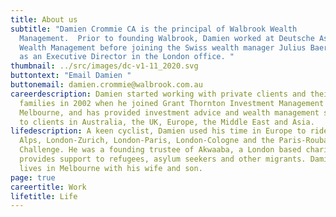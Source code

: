 ```yaml
---
title: About us
subtitle: "Damien Crommie CA is the principal of Walbrook Wealth
  Management.  Prior to founding Walbrook, Damien worked at Deutsche Asset &
  Wealth Management before joining the Swiss wealth manager Julius Baer in 2015
  as an Executive Director in the London office. "
thumbnail: ../src/images/dc-v1-11_2020.svg
buttontext: "Email Damien "
buttonemail: damien.crommie@walbrook.com.au
careerdescription: Damien started working with private clients and their
  families in 2002 when he joined Grant Thornton Investment Management in
  Melbourne, and has provided investment advice and wealth management services
  to clients in Australia, the UK, Europe, the Middle East and Asia.
lifedescription: A keen cyclist, Damien used his time in Europe to ride The
  Alps, London-Zurich, London-Paris, London-Cologne and the Paris-Roubaix
  Challenge. He was a founding trustee of Akwaaba, a London based charity that
  provides support to refugees, asylum seekers and other migrants. Damien now
  lives in Melbourne with his wife and son.
page: true
careertitle: Work
lifetitle: Life
---
```

